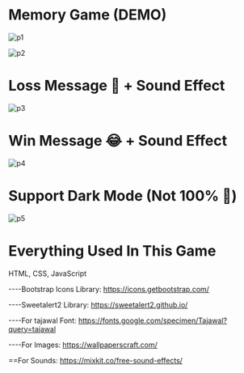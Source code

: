 # Memory Game (DEMO)

![p1](https://user-images.githubusercontent.com/77007791/198350212-4abbd85a-bb44-429d-8511-048b78aa1c29.png)

![p2](https://user-images.githubusercontent.com/77007791/198350340-0c9212ff-61bf-4627-a0fc-185519c8b537.png)

# Loss Message 🙂 + Sound Effect

![p3](https://user-images.githubusercontent.com/77007791/198350361-316a26b9-2369-4f35-9ba3-ff76f0fd2b93.png)

# Win Message 😂 + Sound Effect

![p4](https://user-images.githubusercontent.com/77007791/198350379-c3a71751-9091-49f3-af06-950b6a372e4a.png)

# Support Dark Mode (Not 100% 🙂)

![p5](https://user-images.githubusercontent.com/77007791/198350573-94603521-611b-453f-953b-5ebff10bcd8a.png)

# Everything Used In This Game

HTML, CSS, JavaScript

----Bootstrap Icons Library: 
https://icons.getbootstrap.com/

----Sweetalert2 Library: 
https://sweetalert2.github.io/

----For tajawal Font: 
https://fonts.google.com/specimen/Tajawal?query=tajawal

----For Images: 
https://wallpaperscraft.com/

==For Sounds: 
https://mixkit.co/free-sound-effects/
